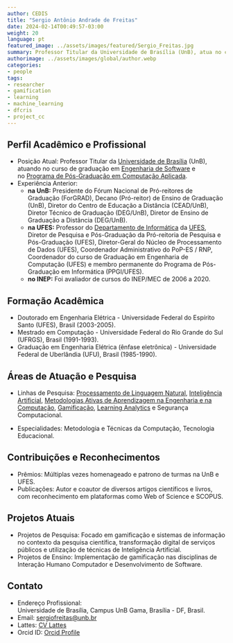 ```yaml
---
author: CEDIS
title: "Sergio Antônio Andrade de Freitas"
date: 2024-02-14T00:49:57-03:00
weight: 20
language: pt
featured_image: ../assets/images/featured/Sergio_Freitas.jpg
summary: Professor Titular da Universidade de Brasília (UnB), atua no curso de graduação em Engenharia de Software e no Programa de Pós-Graduação em Computação Aplicada.
authorimage: ../assets/images/global/author.webp
categories:
- people
tags: 
- researcher
- gamification
- learning
- machine_learning
- dfcris
- project_cc
---
```

## Perfil Acadêmico e Profissional
- Posição Atual: Professor Titular da [Universidade de Brasília](https://www.unb.br/) (UnB), atuando no curso de graduação em [Engenharia de Software](http://software.unb.br/) e no [Programa de Pós-Graduação em Computação Aplicada](https://ppca.unb.br/).
- Experiência Anterior: 
    - **na UnB:** Presidente do Fórum Nacional de Pró-reitores de Graduação (ForGRAD), Decano (Pró-reitor) de Ensino de Graduação (UnB), Diretor do Centro de Educação a Distância (CEAD/UnB), Diretor Técnico de Graduação (DEG/UnB), Diretor de Ensino de Graduação a Distância (DEG/UnB)​​.
    - **na UFES:** Professor do [Departamento de Informática](https://informatica.ufes.br/) da [UFES](https://www.ufes.br/), Diretor de Pesquisa e Pós-Graduação da Pró-reitoria de Pesquisa e Pós-Graduação (UFES), Diretor-Geral do Núcleo de Processamento de Dados (UFES), Coordenador Administrativo do PoP-ES / RNP, Coordenador do curso de Graduação em Engenharia de Computação (UFES) e membro permanente do Programa de Pós-Graduação em Informática (PPGI/UFES).
    - **no INEP:** Foi avaliador de cursos do INEP/MEC de 2006 a 2020.
## Formação Acadêmica
- Doutorado em Engenharia Elétrica - Universidade Federal do Espírito Santo (UFES), Brasil (2003-2005).
- Mestrado em Computação - Universidade Federal do Rio Grande do Sul (UFRGS), Brasil (1991-1993).
- Graduação em Engenharia Elétrica (ênfase eletrônica) - Universidade Federal de Uberlândia (UFU), Brasil (1985-1990)​​.
## Áreas de Atuação e Pesquisa
- Linhas de Pesquisa: [Processamento de Linguagem Natural](/areas/ai_pln), [Inteligência Artificial](/areas/ai_pln), [Metodologias Ativas de Aprendizagem na Engenharia e na Computação](/areas/active_learning), [Gamificação](/areas/gamification/), [Learning Analytics](/areas/learning_analytics/) e Segurança Computacional​​. 

- Especialidades: Metodologia e Técnicas da Computação, Tecnologia Educacional​​.
## Contribuições e Reconhecimentos
- Prêmios: Múltiplas vezes homenageado e patrono de turmas na UnB e UFES​​.
- Publicações: Autor e coautor de diversos artigos científicos e livros, com reconhecimento em plataformas como Web of Science e SCOPUS​​.
## Projetos Atuais
- Projetos de Pesquisa: Focado em gamificação e sistemas de informação no contexto da pesquisa científica, transformação digital de serviços públicos​​ e utilização de técnicas de Inteligência Artificial.
- Projetos de Ensino: Implementação de gamificação nas disciplinas de Interação Humano Computador e Desenvolvimento de Software​​.
## Contato
- Endereço Profissional:  
    Universidade de Brasília, Campus UnB Gama, Brasília - DF, Brasil.
- Email: sergiofreitas@unb.br
- Lattes: [CV Lattes](http://lattes.cnpq.br/0395549254894676)
- Orcid ID: [Orcid Profile​](https://orcid.org/0000-0003-3996-4985)